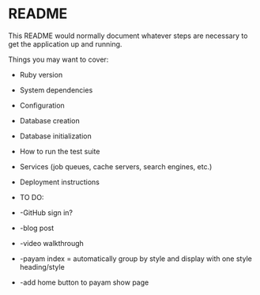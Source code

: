# README

This README would normally document whatever steps are necessary to get the
application up and running.

Things you may want to cover:

* Ruby version

* System dependencies

* Configuration

* Database creation

* Database initialization

* How to run the test suite

* Services (job queues, cache servers, search engines, etc.)

* Deployment instructions

* TO DO:
*  -GitHub sign in? 
*  -blog post
*  -video walkthrough
*  -payam index = automatically group by style and display with one style heading/style
*  -add home button to payam show page
